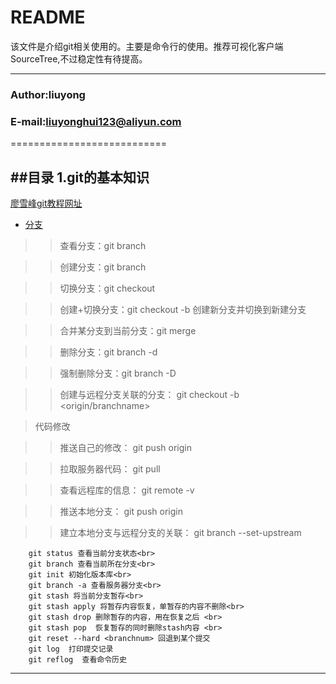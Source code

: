 README
============================
该文件是介绍git相关使用的。主要是命令行的使用。推荐可视化客户端SourceTree,不过稳定性有待提高。

****
###                 Author:liuyong
###             E-mail:liuyonghui123@aliyun.com

===========================


##<a name="index"/>目录
1.git的基本知识
----------------------------


[廖雪峰git教程网址](http://www.liaoxuefeng.com/wiki/0013739516305929606dd18361248578c67b8067c8c017b000/001373962845513aefd77a99f4145f0a2c7a7ca057e7570000 "git 教程")

* [分支](#line)
>>查看分支：git branch

>>创建分支：git branch <name>

>>切换分支：git checkout <name>

>>创建+切换分支：git checkout -b <name> 创建新分支并切换到新建分支

>>合并某分支到当前分支：git merge <name>

>>删除分支：git branch -d <name>

>>强制删除分支：git branch -D <name>

>>创建与远程分支关联的分支： git checkout -b <branchname> <origin/branchname>

>代码修改

>>推送自己的修改： git push origin <branchname>

>>拉取服务器代码： git pull

>>查看远程库的信息： git remote -v

>>推送本地分支： git push origin <branchname>

>>建立本地分支与远程分支的关联： git branch --set-upstream
        
        git status 查看当前分支状态<br>
        git branch 查看当前所在分支<br>
        git init 初始化版本库<br>
        git branch -a 查看服务器分支<br>
        git stash 将当前分支暂存<br>
        git stash apply 将暂存内容恢复，单暂存的内容不删除<br>
        git stash drop 删除暂存的内容，用在恢复之后 <br>
        git stash pop  恢复暂存的同时删除stash内容 <br>
        git reset --hard <branchnum> 回退到某个提交
        git log  打印提交记录
        git reflog  查看命令历史
        

**************************************************************
